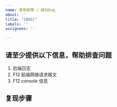```yaml
---
name: 使用故障 / 疑似bug
about: ''
title: "[BUG]"
labels: ''
assignees: ''

---
```


## 请至少提供以下信息，帮助排查问题
1. 后端日志
2. F12 前端网络请求报文
3. F12 console 信息

## 复现步骤
